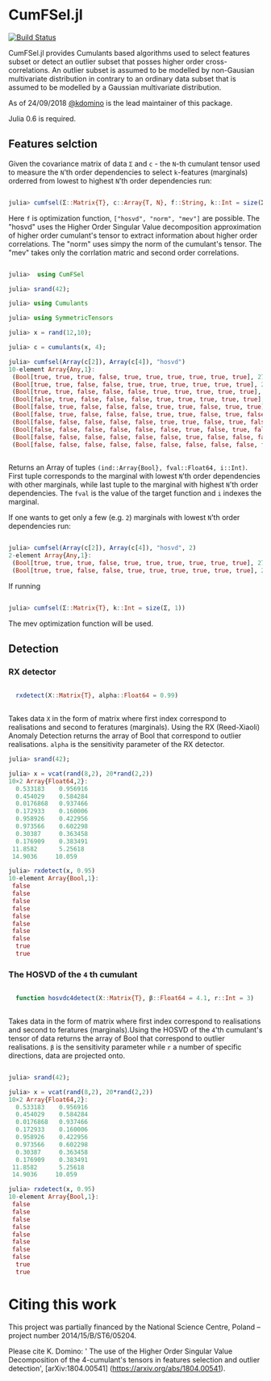 # CumFSel.jl
[![Build Status](https://travis-ci.org/ZKSI/CumFSel.jl.svg?branch=master)](https://travis-ci.org/ZKSI/CumFSel.jl)


CumFSel.jl provides Cumulants based algorithms used to select features subset or detect an outlier subset that posses higher order cross-correlations. 
An outlier subset is assumed to be modelled by non-Gausian multivariate distribution in contrary to an ordinary data subset that is assumed to be modelled by a Gaussian multivariate distribution.

As of 24/09/2018 [@kdomino](https://github.com/kdomino) is the lead maintainer of this package.

Julia 0.6 is required.

## Features selction

Given the covariance matrix of data `Σ` and `c` - the `N`-th cumulant tensor used to measure the `N`'th order dependencies to select `k`-features (marginals) orderred from lowest to highest
`N`'th order dependencies run:

```julia

julia> cumfsel(Σ::Matrix{T}, c::Array{T, N}, f::String, k::Int = size(Σ, 1)) where {T <: AbstractFloat, N}

```

Here `f` is optimization function, `["hosvd", "norm", "mev"]` are possible. The "hosvd" uses the Higher Order Singular Value decomposition approximation of higher order cumulant's tensor to extract information
about higher order correlations. The "norm" uses simpy the norm of the cumulant's tensor. The "mev" takes only the corrlation matric and second order correlations.

```julia

julia>  using CumFSel

julia> srand(42);

julia> using Cumulants

julia> using SymmetricTensors

julia> x = rand(12,10);

julia> c = cumulants(x, 4);

julia> cumfsel(Array(c[2]), Array(c[4]), "hosvd")
10-element Array{Any,1}:
 (Bool[true, true, true, false, true, true, true, true, true, true], 27.2519, 4)        
 (Bool[true, true, false, false, true, true, true, true, true, true], 22.6659, 3)       
 (Bool[true, true, false, false, false, true, true, true, true, true], 18.1387, 5)      
 (Bool[false, true, false, false, false, true, true, true, true, true], 14.4492, 1)     
 (Bool[false, true, false, false, false, true, true, false, true, true], 11.2086, 8)    
 (Bool[false, true, false, false, false, true, true, false, true, false], 7.84083, 10)  
 (Bool[false, false, false, false, false, true, true, false, true, false], 5.15192, 2)  
 (Bool[false, false, false, false, false, false, true, false, true, false], 2.56748, 6) 
 (Bool[false, false, false, false, false, false, true, false, false, false], 0.30936, 9)
 (Bool[false, false, false, false, false, false, false, false, false, false], 0.0, 7)  
 
```

Returns an Array of tuples `(ind::Array{Bool}, fval::Float64, i::Int)`. First tuple corresponds to the marginal with lowest `N`'th order dependencies with other marginals, while last tuple to the marginal with highest
`N`'th order dependencies. The `fval` is the value of the target function and `i` indexes the marginal. 


If one wants to get only a few (e.g. `2`) marginals with lowest `N`'th order dependencies run: 

```julia

julia> cumfsel(Array(c[2]), Array(c[4]), "hosvd", 2)
2-element Array{Any,1}:
 (Bool[true, true, true, false, true, true, true, true, true, true], 27.2519, 4) 
 (Bool[true, true, false, false, true, true, true, true, true, true], 22.6659, 3)

```

If running

```julia

julia> cumfsel(Σ::Matrix{T}, k::Int = size(Σ, 1))

```
The mev optimization function will be used.

## Detection

### RX detector

```julia

  rxdetect(X::Matrix{T}, alpha::Float64 = 0.99)
  
```

Takes data `X` in the form of matrix where first index correspond to realisations and
second to feratures (marginals). Using the RX (Reed-Xiaoli) Anomaly Detection returns the array of Bool that
correspond to outlier realisations. `alpha` is the sensitivity parameter of the RX detector.


```julia
julia> srand(42);

julia> x = vcat(rand(8,2), 20*rand(2,2))
10×2 Array{Float64,2}:
  0.533183    0.956916
  0.454029    0.584284
  0.0176868   0.937466
  0.172933    0.160006
  0.958926    0.422956
  0.973566    0.602298
  0.30387     0.363458
  0.176909    0.383491
 11.8582      5.25618 
 14.9036     10.059   

julia> rxdetect(x, 0.95)
10-element Array{Bool,1}:
 false
 false
 false
 false
 false
 false
 false
 false
  true
  true
```

### The HOSVD of the `4` th cumulant

```julia

  function hosvdc4detect(X::Matrix{T}, β::Float64 = 4.1, r::Int = 3)
  
```


Takes data in the form of matrix where first index correspond to realisations and
second to feratures (marginals).Using the HOSVD of the `4`'th cumulant's tensor of data returns the array of Bool that
correspond to outlier realisations. `β` is the sensitivity parameter while `r` a
number of specific directions, data are projected onto.

```julia

julia> srand(42);

julia> x = vcat(rand(8,2), 20*rand(2,2))
10×2 Array{Float64,2}:
  0.533183    0.956916
  0.454029    0.584284
  0.0176868   0.937466
  0.172933    0.160006
  0.958926    0.422956
  0.973566    0.602298
  0.30387     0.363458
  0.176909    0.383491
 11.8582      5.25618
 14.9036     10.059

julia> rxdetect(x, 0.95)
10-element Array{Bool,1}:
 false
 false
 false
 false
 false
 false
 false
 false
  true
  true
```


# Citing this work

This project was partially financed by the National Science Centre, Poland – project number 2014/15/B/ST6/05204.

Please cite K. Domino: ' The use of the Higher Order Singular Value Decomposition of the 4-cumulant's tensors in features selection and outlier detection', [arXiv:1804.00541] (https://arxiv.org/abs/1804.00541).
